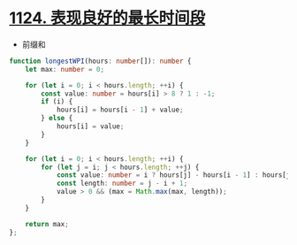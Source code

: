 
# [1124. 表现良好的最长时间段](https://leetcode-cn.com/problems/longest-well-performing-interval/)

- 前缀和

```ts
function longestWPI(hours: number[]): number {
    let max: number = 0;

    for (let i = 0; i < hours.length; ++i) {
        const value: number = hours[i] > 8 ? 1 : -1;
        if (i) {
            hours[i] = hours[i - 1] + value;
        } else {
            hours[i] = value;
        }
    }

    for (let i = 0; i < hours.length; ++i) {
        for (let j = i; j < hours.length; ++j) {
            const value: number = i ? hours[j] - hours[i - 1] : hours[j];
            const length: number = j - i + 1;
            value > 0 && (max = Math.max(max, length));
        }
    }

    return max;
};
```
